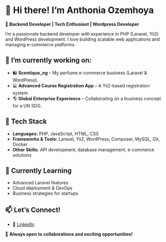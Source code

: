 # 👋 Hi there! I’m Anthonia Ozemhoya

🚀 **Backend Developer | Tech Enthusiast | Wordpress Developer**

I’m a passionate backend developer with experience in PHP (Laravel, Yii2) and WordPress development. I love building scalable web applications and managing e-commerce platforms.

## 🔭 I’m currently working on:

- 🛍️ **Scentique_ng** – My perfume e-commerce business (Laravel & WordPress).
- 💻 **Advanced Course Registration App** – A Yii2-based registration system.
- 🌎 **Global Enterprise Experience** – Collaborating on a business concept for a UN SDG.

## 🔧 Tech Stack

- **Languages:** PHP, JavaScript, HTML, CSS
- **Frameworks & Tools:** Laravel, Yii2, WordPress, Composer, MySQL, Git, Docker
- **Other Skills:** API development, database management, e-commerce solutions

## 🌱 Currently Learning

- Advanced Laravel features
- Cloud deployment & DevOps
- Business strategies for startups

## 📫 Let’s Connect!

- 💼 [LinkedIn](https://www.linkedin.com/in/anthonia-ozemhoya-0909b6253)


🚀 **Always open to collaborations and exciting opportunities!**
